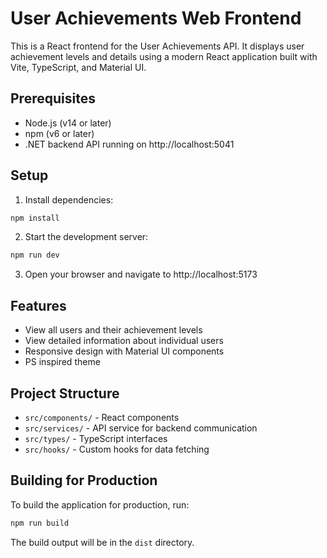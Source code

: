 # User Achievements Web Frontend

This is a React frontend for the User Achievements API. It displays user achievement levels and details using a modern React application built with Vite, TypeScript, and Material UI.

## Prerequisites

-   Node.js (v14 or later)
-   npm (v6 or later)
-   .NET backend API running on http://localhost:5041

## Setup

1. Install dependencies:

```bash
npm install
```

2. Start the development server:

```bash
npm run dev
```

3. Open your browser and navigate to http://localhost:5173

## Features

-   View all users and their achievement levels
-   View detailed information about individual users
-   Responsive design with Material UI components
-   PS inspired theme

## Project Structure

-   `src/components/` - React components
-   `src/services/` - API service for backend communication
-   `src/types/` - TypeScript interfaces
-   `src/hooks/` - Custom hooks for data fetching

## Building for Production

To build the application for production, run:

```bash
npm run build
```

The build output will be in the `dist` directory.
